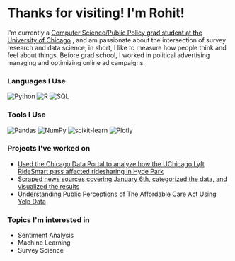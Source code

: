 <h1> Thanks for visiting! I'm Rohit! </h1>


<p>
I'm currently a <a href='https://capp.uchicago.edu/'>Computer Science/Public Policy<span style="text-decoration: none; color: black;"> grad student at the University of Chicago</span></a> , and am passionate about the intersection of survey research and data science; in short, I like to measure how people think and feel about things. Before grad school, I worked in political advertising managing and optimizing online ad campaigns.
</p>


<h3>Languages I Use</h3>
<p>
  <img alt="Python" src = "https://img.shields.io/badge/-Python-3776AB?logo=python&logoColor=white&style=for-the-badge" />
  <img alt ="R" src = "https://img.shields.io/badge/-R-276DC3?logo=r&logoColor=white&style=for-the-badge&logoWidth=30" />
  <img alt="SQL" src = "https://img.shields.io/badge/-SQL-3776AB?logo=SQL&logoColor=white&style=for-the-badge" />
</p>


<h3>Tools I Use</h3>
<p>
  <img alt="Pandas" src="https://img.shields.io/badge/pandas-%23150458.svg?style=for-the-badge&logo=pandas&logoColor=white" />
  <img alt="NumPy" src="https://img.shields.io/badge/numpy-%23013243.svg?style=for-the-badge&logo=numpy&logoColor=white" />
  <img alt="scikit-learn" src="https://img.shields.io/badge/scikit--learn-%23F7931E.svg?style=for-the-badge&logo=scikit-learn&logoColor=white" />
  <img alt="Plotly" src="https://img.shields.io/badge/Plotly-%233F4F75.svg?style=for-the-badge&logo=plotly&logoColor=white" />
</p>


<h3>Projects I've worked on</h3>
<ul>
  <li><a href="https://github.com/rok12003/bdp-rideshare">Used the Chicago Data Portal to analyze how the UChicago Lyft RideSmart pass affected ridesharing in Hyde Park</a></li>
  <li><a href="https://github.com/uchicago-capp122-winter23/30122-project-the_watchdogs">Scraped news sources covering January 6th, categorized the data, and visualized the results</a></li>
  <li><a href="https://github.com/necabotheking/ml-affordable-care-act">Understanding Public Perceptions of The Affordable Care Act Using Yelp Data</a></li>
</ul>


<h3>Topics I'm interested in</h3>
<ul>
  <li>Sentiment Analysis</li>
  <li>Machine Learning</li>
  <li>Survey Science</li>
</ul>
